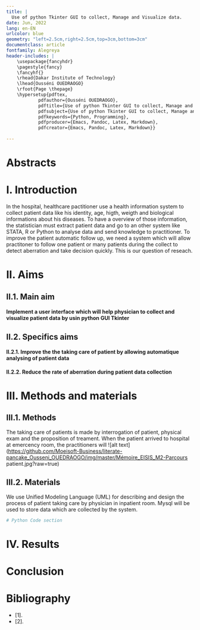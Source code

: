 ```yaml
---
title: |
  Use of python Tkinter GUI to collect, Manage and Visualize data.
date: Jun, 2022
lang: en-EN
urlcolor: blue
geometry: "left=2.5cm,right=2.5cm,top=3cm,bottom=3cm"
documentclass: article
fontfamily: Alegreya
header-includes: |
    \usepackage{fancyhdr}
    \pagestyle{fancy}
    \fancyhf{}
    \rhead{Dakar Institute of Technology}
    \lhead{Ousséni OUEDRAOGO}
    \rfoot{Page \thepage}
    \hypersetup{pdftex,
            pdfauthor={Ousséni OUEDRAOGO},
            pdftitle={Use of python Tkinter GUI to collect, Manage and Visualize data},
            pdfsubject={Use of python Tkinter GUI to collect, Manage and Visualize data},
            pdfkeywords={Python, Programming},
            pdfproducer={Emacs, Pandoc, Latex, Markdown},
            pdfcreator={Emacs, Pandoc, Latex, Markdown}}
    
---
```

# Abstracts
# I. Introduction
In the hospital, healthcare pactitioner use a health information system to collect patient data like his identity,
age, higth, weigth and biological informations about his diseases. To have a overview of those information, the statistician
must extract patient data and go to an other system like STATA, R or Python to analyse data and send knowledge to practitioner.
To improve the patient automatic follow up, we need a system which will allow practitoner to follow one patient or many patients
during the collect to detect aberration and take decision quickly. This is our question of reseach.

# II. Aims
## II.1. Main aim
#### Implement a user interface which will help physician to collect and visualize patient data by usin python GUI Tkinter

## II.2. Specifics aims
#### II.2.1. Improve the the taking care of patient by allowing automatique analysing of patient data
#### II.2.2. Reduce the rate of aberration during patient data collection
# III. Methods and materials
## III.1. Methods
The taking care of patients is made by interrogation of patient, physical exam and the proposition of treament.
When the patient arrived to hospital at emercency room, the practitioners will 
![alt text](https://github.com/Moeisoft-Business/literate-pancake_Ousseni_OUEDRAOGO/img/master/Mémoire_EISIS_M2-Parcours patient.jpg?raw=true)

## III.2. Materials
We use Unified Modeling Language (UML) for describing and design the process of patient taking care by physician in inpatient room.
Mysql will be used to store data which are collected by the system.

```python
# Python Code section
```
# IV. Results
# Conclusion

# Bibliography
* [1]. 
* [2]. 
